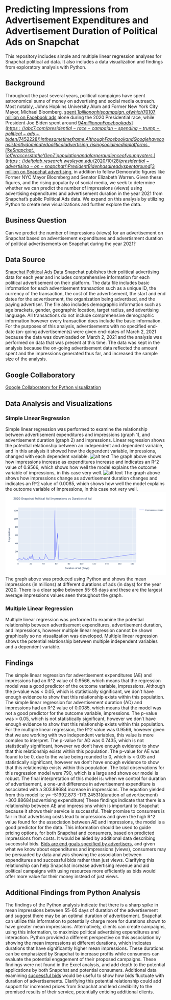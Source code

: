 # Predicting Impressions from Advertisement Expenditures and Advertisement Duration of Political Ads on Snapchat
This repository includes simple and multiple linear regression analyses for Snapchat political ad data. It also includes a data visualization and findings from exploratory analysis with Python. 
## Background ## 
  Throughout the past several years, political campaigns have spent astronomical sums of money on advertising and social media outreach. Most notably, Johns Hopkins University Alum and Former New York City Mayor, Michael Bloomberg, [spent $1 billion on his campaign, of which 70% reportedly went towards advertising.](https://knowledge.wharton.upenn.edu/article/how-social-media-is-shaping-political-campaigns/) Former President Donald Trump spent around [$107 million on Facebook ads](https://abc7.com/presidential-race-campaign-spending-trump-political-ads-biden/7452228/) alone during the 2020 Presidential race, while President Joe Biden spent around [$94 million on Facebook ads](https://abc7.com/presidential-race-campaign-spending-trump-political-ads-biden/7452228/) in the same time frame. Although Facebook and Google have consistently dominated political advertising, rising social media platforms, like Snapchat, [offer access to the ‘Gen Z’ population and a larger audience of young voters.](https://deltalab.research.wesleyan.edu/2020/10/28/presidential-advertising-on-snapchat/) President Biden has already spent around [$3 million on Snapchat advertising](https://deltalab.research.wesleyan.edu/2020/10/28/presidential-advertising-on-snapchat/), in addition to fellow Democratic figures like Former NYC Mayor Bloomberg and Senator Elizabeth Warren. Given these figures, and the rising popularity of social media, we seek to determine whether we can predict the number of impressions (views) using advertising expenditures and advertisement duration in the year 2021 from Snapchat’s public Political Ads data. We expand on this analysis by utilizing Python to create new visualizations and further explore the data. 
## Business Question ##
  Can we predict the number of impressions (views) for an advertisement on Snapchat based on advertisement expenditures and advertisment duration of political advertisements on Snapchat during the year 2021? 
## Data Source ##
  [Snapchat Political Ads Data](https://www.snap.com/en-US/political-ads)
  Snapchat publishes their political advertising data for each year and includes comprehensive information for each political advertisement on their platform. The data file includes basic information for each advertisement transaction such as a unique ID, the currency of the transaction, the cost of the advertisement, the start and end dates for the advertisement, the organization being advertised, and the paying advertiser. The file also includes demographic information such as age brackets, gender, geographic location, target radius, and advertising language. All transactions do not include comprehensive demographic information however every transaction does include the basic information. For the purposes of this analysis, advertisements with no specified end-date (on-going advertisements) were given end-dates of March 2, 2021 because the data was downloaded on March 2, 2021 and the analysis was performed on data that was present at this time. The data was kept in the analysis because the on-going advertisement data reflected the amount spent and the impressions generated thus far, and increased the sample size of the analysis.  
## Google Collaboratory
[Google Collaboratory for Python visualization](https://colab.research.google.com/drive/1jGAy8MPo5c9L7ndVu9FaQrLmOUQmt-FU?usp=sharing)
## Data Analysis and Visualizations ## 
### Simple Linear Regression ###
  Simple linear regression was performed to examine the relationship between advertisement expenditures and impressions (graph 1), and advertisement duration (graph 2) and impressions. Linear regression shows the potential relationship between an independent and dependent variable, and in this analysis it showed how the dependent variable, impressions, changed with each dependent variable. ![alt text](https://github.com/apate139/Snapchat-Political-Ads-Linear-Regression/blob/main/MP2%20IvsAE.png) The graph above shows how impressions increase as expenditures increase and indicates an R^2 value of 0.9566, which shows how well the model explains the outcome variable of impressions, in this case very well.  ![alt text](https://github.com/apate139/Snapchat-Political-Ads-Linear-Regression/blob/main/MP2%20IvsAD.png) The graph above shows how impressions change as advertisement duration changes and indicates an R^2 value of 0.0085, which shows how well the model explains the outcome variable of impressions, in this case not very well.  ![alt text](https://github.com/apate139/Predicting-impressions-from-ad-expenditures-and-ad-duration-for-political-ads-on-snapchat/blob/main/2020%20Snapchat%20Political%20Ad%20Impressions%20vs%20Duration%20of%20Ad.png) The graph above was produced using Python and shows the mean impressions (in millions) at different durations of ads (in days) for the year 2020. There is a clear spike between 55-65 days and these are the largest average impressions values seen throughout the graph. 
### Multiple Linear Regression ### 
  Multiple linear regression was performed to examine the potential relationship between advertisement expenditures, advertisement duration, and impressions, however multiple linear regression cannot be shown graphically so no visualization was developed. Multiple linear regression shows the potential relationship between multiple independent variables and a dependent variable. 
## Findings ##
 The simple linear regression for advertisement expenditures (AE) and impressions had an R^2 value of 0.9566, which means that the regression model was a good predictor of the outcome variable, impressions. Although the p-value was < 0.05, which is statistically significant, we don’t have enough evidence to show that this relationship exists within this population. The simple linear regression for advertisement duration (AD) and impressions had an R^2 value of 0.0085, which means that the model was not a good predictor for the outcome variable, impressions. The p-value was > 0.05, which is not statistically significant, however we don’t have enough evidence to show that this relationship exists within this population. For the multiple linear regression, the R^2 value was 0.9566, however given that we are working with two independent variables, this value is more complex to interpret. The p-value for AD was 0.7435, which is not statistically significant, however we don’t have enough evidence to show that this relationship exists within this population. The p-value for AE was found to be 0, due to the value being rounded to 0, which is < 0.05 and statistically significant, however we don’t have enough evidence to show that this relationship exists within this population. The total observations for this regression model were 790, which is a large and shows our model is robust. The final interpretation of this model is: when we control for duration of advertisement, a one-unit difference in advertisement expenditure is associated with a 303.88684 increase in impressions. The equation yielded from this model is: y= -51992.873 -179.24531(duration of advertisement) +303.88684(advertising expenditure) 
  These findings indicate that there is a relationship between AE and impressions which is important to Snapchat because it shows their service is successful. Their promise to consumers is fair in that advertising costs lead to impressions and given the high R^2 value found for the association between AE and impressions, the model is a good predictor for the data. This information should be used to guide pricing options, for both Snapchat and consumers, based on predicted impressions from costs. It would be aided by additional data describing successful bids. [Bids are end goals specified by advertisers,](https://forbusiness.snapchat.com/blog/advertising-on-snapchat-how-pricing-works) and given what we know about expenditures and impressions (views), consumers may be persuaded by data analysis showing the association between expenditures and successful bids rather than just views. Clarifying this relationship can help Snapchat increase advertising revenue and aid political campaigns with using resources more efficiently as bids would offer more value for their money instead of just views.  
  
## Additional Findings from Python Analysis
The findings of the Python analysis indicate that there is a sharp spike in mean impressions between 55-65 days of duration of the advertisement and suggest there may be an optimal duration of advertisement. Snapchat can utilize this information to potentially charge more for durations shown to have greater mean impressions. Alternatively, clients can create campaigns, using this information, to maximize political advertising expenditures and interaction. Python provided a different perspective on this association by showing the mean impressions at different durations, which indicates durations that have significantly higher mean impressions. These durations can be emphasized by Snapchat to increase profits while consumers can evaluate the potential engagement of their proposed campaigns. These findings were not found in the Excel analysis, and add depth to the potential applications by both Snapchat and potential consumers. Additional data examining [successful bids](https://forbusiness.snapchat.com/blog/advertising-on-snapchat-how-pricing-works) would be useful to show how bids fluctuate with duration of advertisements. Clarifying this potential relationship could add support for increased prices from Snapchat and lend credibility to the promised results of their service, potentially enticing additional clients.




